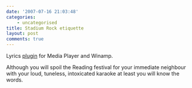 ```yaml
---
date: '2007-07-16 21:03:48'
categories:
    - uncategorised
title: Stadium Rock etiquette
layout: post
comments: true
---
```


Lyrics [plugin](http://www.lyricsplugin.com/) for Media Player and
Winamp.

Although you will spoil the Reading festival for your immediate
neighbour with your loud, tuneless, intoxicated karaoke at least you
will know the words.
